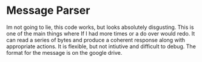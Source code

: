 # Message Parser

Im not going to lie, this code works, but looks absolutely disgusting. This is one of the main things where If I had more times or a do over would redo.
It can read a series of bytes and produce a coherent response along with appropriate actions. It is flexible, but not intiutive and difficult to debug. The format for the message is on the google drive.